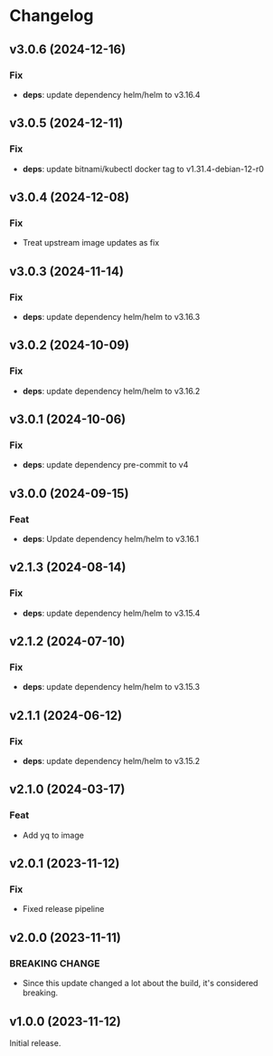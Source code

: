 # Changelog

## v3.0.6 (2024-12-16)

### Fix

- **deps**: update dependency helm/helm to v3.16.4

## v3.0.5 (2024-12-11)

### Fix

- **deps**: update bitnami/kubectl docker tag to v1.31.4-debian-12-r0

## v3.0.4 (2024-12-08)

### Fix

- Treat upstream image updates as fix

## v3.0.3 (2024-11-14)

### Fix

- **deps**: update dependency helm/helm to v3.16.3

## v3.0.2 (2024-10-09)

### Fix

- **deps**: update dependency helm/helm to v3.16.2

## v3.0.1 (2024-10-06)

### Fix

- **deps**: update dependency pre-commit to v4

## v3.0.0 (2024-09-15)

### Feat

- **deps**: Update dependency helm/helm to v3.16.1

## v2.1.3 (2024-08-14)

### Fix

- **deps**: update dependency helm/helm to v3.15.4

## v2.1.2 (2024-07-10)

### Fix

- **deps**: update dependency helm/helm to v3.15.3

## v2.1.1 (2024-06-12)

### Fix

- **deps**: update dependency helm/helm to v3.15.2

## v2.1.0 (2024-03-17)

### Feat

- Add yq to image

## v2.0.1 (2023-11-12)

### Fix

- Fixed release pipeline

## v2.0.0 (2023-11-11)

### BREAKING CHANGE

- Since this update changed a lot about the build, it's
considered breaking.

## v1.0.0 (2023-11-12)

Initial release.
